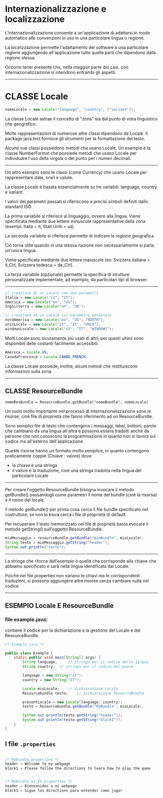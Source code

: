 # Internazionalizzazione e localizzazione

L'internazionalizzazione consente a un'applicazione di adattarsi in modo automatico alle convenzioni in uso in una particolare lingua o regione.

La localizzazione permette l'adattamento del software a una particolare regione aggiungendo all'applicazione tutte quelle parti che dipendono dalla regione stessa.

Occorre tener presente che, nella maggior parte dei casi, con internazionalizzazione si intendono entrambi gli aspetti.

--- 

# CLASSE Locale

```java
nomeLocale = new Locale("language", "country", ["variant"]);
```

La classe Locale  astrae il concetto di "zona" sia dal punto di vista linguistico che geografico. 

Molte rappresentazioni di numerose altre classi dipendono da Locale. 
Il package java.text fornisce gli strumenti per la formattazione del testo. 

Alcune sue classi possiedono metodi che usano Locale.
Un esempio è la classe NumberFormat che possiede metodi che usano Locale per individuare l'uso della virgola o del punto per i numeri decimali.

---

Un altro esempio sono le classi (come Currency) che usano Locale per rappresentare date, orari e valute.

La classe Locale è basata essenzialmente su tre variabili: language, country e variant.

I valori dei parametri passati si riferiscono a precisi simboli definiti dallo standard ISO.

La prima variabile si riferisce al linguaggio, ovvero alla lingua. 
Viene specificata mediante due lettere minuscole rappresentative della zona (esempi: Italia = it, Stati Uniti = us).

La seconda variabile si riferisce permette di indicare la regione geografica. 

Ciò torna utile quando in una stessa nazione non necessariamente si parla un'unica lingua. 

Viene specificata mediante due lettere maiuscole (es: Svizzera italiana = it_CH, Svizzera tedesca = de_CH).

La terza variabile (opzionale) permette la specifica di strutture personalizzate implementate, ad esempio, da particolari tipi di browser.

---


```java
// creazione di un Locale con due parametri
Italia = new Locale("it", "IT");
America = new Locale("en", "US");
Inghilterra = new Locale("en", "UK");

// creazione di un Locale col parametro opzionale
nordAmerica = new Locale("en", "US", "NORTH");
unixLocale = new Locale("it", "IT", "UNIX");
windowsLocale = new Locale("it", "IT", "WINDOWS");
```
Molti Locale sono sicuramente più usati di altri, per questi ultimi sono disponibili delle costanti facilmente accessibili.

```java
America = Locale.US;
CanadaFrancesce = Locale.CANAD_FRENCH;
```
La classe Locale possiede, inoltre, alcuni metodi che restituiscono informazioni sulla zona.

---

## CLASSE ResourceBundle

`nomeResBundle = ResourceBundle.getBundle("nomeBundle", nomeLocale)`

Un ruolo molto importante nel processo di internazionalizzazione sono le risorse, cioè file di proprietà che fanno riferimento ad un ResourceBundle. 

Sono semplici file di testo che contengono i messaggi, label, bottoni, parole che cambiano da una lingua all'altra e possono essere tradotti anche da persone che non conoscono la programmazione in quanto non si lavora sul codice ma all'esterno dell'applicazione.

Queste risorse hanno un formato molto semplice, in quanto contengono praticamente coppie (Chiave : valore) dove:

* la chiave è una stringa
* il valore è la traduzione, cioè una stringa tradotta nella lingua del particolare Locale

---


Per creare l'oggetto ResourceBundle bisogna invocare il metodo getBundle() passandogli come parametri il nome del bundle (cioè la risorsa) e il nome del locale.

Il metodo getBundle() per prima cosa cerca il file bundle specificato nel costruttore, se non lo trova cerca i file di proprietà di default.

Per recuperare il testo memorizzato nel file di proprietà basta evocare il metodo getString() sull'oggetto ResourceBundle.

```java
mioMessaggio = resourceBundle.getBundle("mioBundle", mioLocale);
String testo = mioMessaggio.getString("header");
System.out.println("testo");
```

---


La stringa che ritorna dall'esempio è quella che corrisponde alla chiave che abbiamo specificato e sarà nella lingua identificata dal Locale.

Poiché nei file properties non variano le chiavi ma le corrispondenti traduzioni, si possono aggiungere altre risorse senza cambiare nulla nel codice.

---

## ESEMPIO Locale E ResourceBundle

### file example.java: 
contiene il codice per la dichiarazione e la gestione del Locale e del ResourceBundle.

```java
/* Example.java */

public class Example {
	static public void main(String[] args) {
		String language;	 // stringa per il codice della lingua
		String country;	 // stringa per il codice del paese

		language = new String("it");
		country = new String("IT");

		Locale mioLocale;	 // dichiarazione Locale
		Resourcebundle testo;	 // dichiarazione ResourceBundle

		presentLocale = new Locale(language, country);
		testo = Resourcebundle.getBundle("MyBundle", mioLocale);

		System.out.println(testo.getString("header"));
		System.out.println(testo.getString("block1"));
	}
}
```

## I file `.properties`
```java

/* MyBundle.properties */
header = Welcome to my webpage
block1 = Please follow the directions to learn how to play the game


/* MyBundle_es_ES.properties */
header = Bienvenidos a mi webpage
block1 = Sigue los directions para entender como jugar
```